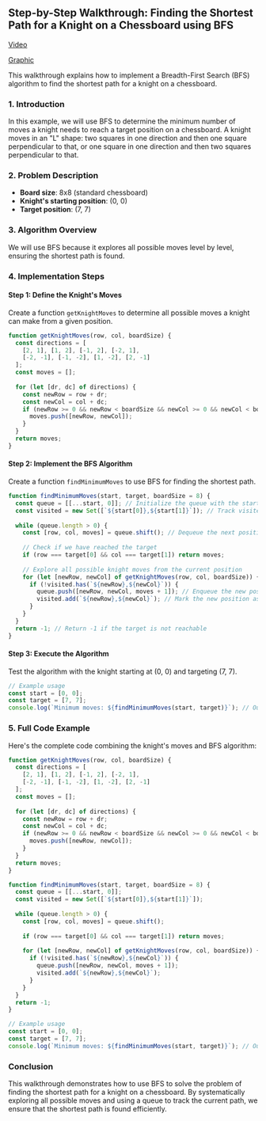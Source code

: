 ## Step-by-Step Walkthrough: Finding the Shortest Path for a Knight on a Chessboard using BFS

[Video](https://vimeo.com/954382867/dd52a4539f?share=copy)

[Graphic](https://lucid.app/lucidchart/0a08e420-c001-4159-b5d1-41e128926f3e/edit?viewport_loc=-1396%2C-558%2C3156%2C1833%2C0_0&invitationId=inv_d60c8182-8187-4ab3-8fb5-0adaf1ca03ea)

This walkthrough explains how to implement a Breadth-First Search (BFS) algorithm to find the shortest path for a knight on a chessboard.

### 1. Introduction

In this example, we will use BFS to determine the minimum number of moves a knight needs to reach a target position on a chessboard. A knight moves in an "L" shape: two squares in one direction and then one square perpendicular to that, or one square in one direction and then two squares perpendicular to that.

### 2. Problem Description

- **Board size**: 8x8 (standard chessboard)
- **Knight's starting position**: (0, 0)
- **Target position**: (7, 7)

### 3. Algorithm Overview

We will use BFS because it explores all possible moves level by level, ensuring the shortest path is found.

### 4. Implementation Steps

#### Step 1: Define the Knight's Moves

Create a function `getKnightMoves` to determine all possible moves a knight can make from a given position.

```javascript
function getKnightMoves(row, col, boardSize) {
  const directions = [
    [2, 1], [1, 2], [-1, 2], [-2, 1],
    [-2, -1], [-1, -2], [1, -2], [2, -1]
  ];
  const moves = [];
  
  for (let [dr, dc] of directions) {
    const newRow = row + dr;
    const newCol = col + dc;
    if (newRow >= 0 && newRow < boardSize && newCol >= 0 && newCol < boardSize) {
      moves.push([newRow, newCol]);
    }
  }
  return moves;
}
```

#### Step 2: Implement the BFS Algorithm

Create a function `findMinimumMoves` to use BFS for finding the shortest path.

```javascript
function findMinimumMoves(start, target, boardSize = 8) {
  const queue = [[...start, 0]]; // Initialize the queue with the start position and 0 moves
  const visited = new Set([`${start[0]},${start[1]}`]); // Track visited positions
  
  while (queue.length > 0) {
    const [row, col, moves] = queue.shift(); // Dequeue the next position
    
    // Check if we have reached the target
    if (row === target[0] && col === target[1]) return moves;
    
    // Explore all possible knight moves from the current position
    for (let [newRow, newCol] of getKnightMoves(row, col, boardSize)) {
      if (!visited.has(`${newRow},${newCol}`)) {
        queue.push([newRow, newCol, moves + 1]); // Enqueue the new position with an incremented move count
        visited.add(`${newRow},${newCol}`); // Mark the new position as visited
      }
    }
  }
  return -1; // Return -1 if the target is not reachable
}
```

#### Step 3: Execute the Algorithm

Test the algorithm with the knight starting at (0, 0) and targeting (7, 7).

```javascript
// Example usage
const start = [0, 0];
const target = [7, 7];
console.log(`Minimum moves: ${findMinimumMoves(start, target)}`); // Outputs: Minimum moves: 6
```

### 5. Full Code Example

Here's the complete code combining the knight's moves and BFS algorithm:

```javascript
function getKnightMoves(row, col, boardSize) {
  const directions = [
    [2, 1], [1, 2], [-1, 2], [-2, 1],
    [-2, -1], [-1, -2], [1, -2], [2, -1]
  ];
  const moves = [];
  
  for (let [dr, dc] of directions) {
    const newRow = row + dr;
    const newCol = col + dc;
    if (newRow >= 0 && newRow < boardSize && newCol >= 0 && newCol < boardSize) {
      moves.push([newRow, newCol]);
    }
  }
  return moves;
}

function findMinimumMoves(start, target, boardSize = 8) {
  const queue = [[...start, 0]];
  const visited = new Set([`${start[0]},${start[1]}`]);
  
  while (queue.length > 0) {
    const [row, col, moves] = queue.shift();
    
    if (row === target[0] && col === target[1]) return moves;
    
    for (let [newRow, newCol] of getKnightMoves(row, col, boardSize)) {
      if (!visited.has(`${newRow},${newCol}`)) {
        queue.push([newRow, newCol, moves + 1]);
        visited.add(`${newRow},${newCol}`);
      }
    }
  }
  return -1;
}

// Example usage
const start = [0, 0];
const target = [7, 7];
console.log(`Minimum moves: ${findMinimumMoves(start, target)}`); // Outputs: Minimum moves: 6
```

### Conclusion

This walkthrough demonstrates how to use BFS to solve the problem of finding the shortest path for a knight on a chessboard. By systematically exploring all possible moves and using a queue to track the current path, we ensure that the shortest path is found efficiently.